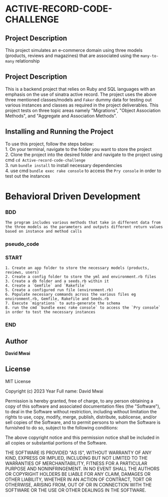 # ACTIVE-RECORD-CODE-CHALLENGE

## Project Description 
This project simulates an e-commerce domain using three models (products, reviews and magazines) that are associated using the `many-to-many` relationship

## Project Description  
This is a backend project that relies on Ruby and SQL languages with an emphasis on the use of sinatra active record. The project uses the above three mentioned classes/models and `Faker` dummy data for testing out various instances and classes as required in the project deliverables. This project tests on three topic areas namely "Migrations", "Object Association Methods", and "Aggregate and Association Methods". 

## Installing and Running the Project
To use this project, follow the steps below:<br> 
    1. On your terminal, navigate to the folder you want to store the project<br>
    2. Clone the project into the desired folder and navigate to the project using cmd `cd Active-record-code-challenge`<br>
    3. run `bundle install` to install necessary dependencies<br> 
    4. use cmd `bundle exec rake console` to access the `Pry console` in order to test out the instances 

# Behavioral Driven Development 
### BDD 
    The program includes various methods that take in different data from the three models as the parameters and outputs different return values based on instance and method calls 
### pseudo_code 
### START 
    1. Create an app folder to store the necessary models (products, reviews, users)
    2. Create a config folder to store the yml and environment.rb files
    3. Create a db folder and a seeds.rb within it
    4. Create a `Gemfile` and `Rakefile`
    5. Create a configured run file (environment.rb)
    6. Populate necessary commands across the various files eg environment.rb, Gemfile, Rakefile and Seeds.rb
    7. Execute `migrations` to auto-generate the schema
    8. run the cmd `bundle exec rake console` to access the `Pry console` in order to test the necessary instances
### END

## Author 
**David Mwai**

## License 
MIT License

Copyright (c) 2023 Year Full name: David Mwai 

Permission is hereby granted, free of charge, to any person obtaining a copy of this software and associated documentation files (the "Software"), to deal in the Software without restriction, including without limitation the rights to use, copy, modify, merge, publish, distribute, sublicense, and/or sell copies of the Software, and to permit persons to whom the Software is furnished to do so, subject to the following conditions:

The above copyright notice and this permission notice shall be included in all copies or substantial portions of the Software.

THE SOFTWARE IS PROVIDED "AS IS", WITHOUT WARRANTY OF ANY KIND, EXPRESS OR IMPLIED, INCLUDING BUT NOT LIMITED TO THE WARRANTIES OF MERCHANTABILITY, FITNESS FOR A PARTICULAR PURPOSE AND NONINFRINGEMENT. IN NO EVENT SHALL THE AUTHORS OR COPYRIGHT HOLDERS BE LIABLE FOR ANY CLAIM, DAMAGES OR OTHER LIABILITY, WHETHER IN AN ACTION OF CONTRACT, TORT OR OTHERWISE, ARISING FROM, OUT OF OR IN CONNECTION WITH THE SOFTWARE OR THE USE OR OTHER DEALINGS IN THE SOFTWARE.

